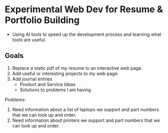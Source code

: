Experimental Web Dev for Resume & Portfolio Building
=
- Using AI tools to speed up the development process and learning what tools are useful.

Goals
-
1. Replace a static pdf of my resume to an interactive web page.
2. Add useful or interesting projects to my web page.
3. Add journal entries
   - Product and Service Ideas
   - Solutions to problems I am having
     


Problems:

1. Need information about a list of laptops we support and part numbers that we can look up and order.
2. Need information about printers we support and part numbers that we can look up and order.
